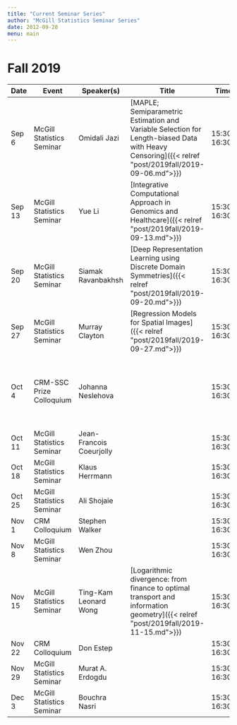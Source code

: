 ```yaml
---
title: "Current Seminar Series"
author: "McGill Statistics Seminar Series"
date: 2012-09-28
menu: main
---
```


# Fall 2019 
| Date   | Event                     | Speaker(s)         | Title                                                                                                                                              | Time        | Location                                       |
|--------|---------------------------|--------------------|----------------------------------------------------------------------------------------------------------------------------------------------------|-------------|------------------------------------------------|
| Sep 6 | McGill Statistics Seminar  | Omidali Jazi | [MAPLE; Semiparametric Estimation and Variable Selection for Length-biased Data with Heavy Censoring]({{< relref "post/2019fall/2019-09-06.md">}}) | 15:30-16:30 | BURN 1205 |
| Sep 13 | McGill Statistics Seminar  | Yue Li | [Integrative Computational Approach in Genomics and Healthcare]({{< relref "post/2019fall/2019-09-13.md">}}) | 15:30-16:30 | BURN 1205 |
| Sep 20 | McGill Statistics Seminar  | Siamak Ravanbakhsh | [Deep Representation Learning using Discrete Domain Symmetries]({{< relref "post/2019fall/2019-09-20.md">}}) | 15:30-16:30 | BURN 1205 |
| Sep 27 | McGill Statistics Seminar  | Murray Clayton | [Regression Models for Spatial Images]({{< relref "post/2019fall/2019-09-27.md">}}) | 15:30–16:30 | McIntyre Medical Building, Room 521 |
| Oct 4 | CRM-SSC Prize Colloquium  | Johanna Neslehova |  | 15:30-16:30 | CRM, Universite de Montreal, Pavillon Andre-Aisenstadt, salle 6254 |
| Oct 11 | McGill Statistics Seminar  | Jean-Francois Coeurjolly  |  | 15:30-16:30 | BURN 1205 |
| Oct 18 | McGill Statistics Seminar  | Klaus Herrmann |  | 15:30-16:30 | BURN 1205 |
| Oct 25 | McGill Statistics Seminar  | Ali Shojaie |  | 15:30-16:30 | BURN 1205 |
| Nov 1 | CRM Colloquium  | Stephen Walker |  | 15:30-16:30 | BURN 1104 |
| Nov 8 | McGill Statistics Seminar  | Wen Zhou |  | 15:30-16:30 | BURN 1205 |
| Nov 15 | McGill Statistics Seminar  | Ting-Kam Leonard Wong | [Logarithmic divergence: from finance to optimal transport and information geometry]({{< relref "post/2019fall/2019-11-15.md">}}) | 15:30-16:30 | BURN 1205 |
| Nov 22 | CRM Colloquium  | Don Estep |  | 15:30-16:30 | BURN 1205 |
| Nov 29 | McGill Statistics Seminar  | Murat A. Erdogdu |  | 15:30-16:30 | BURN 1205 |
| Dec 3 | McGill Statistics Seminar  | Bouchra Nasri |  | 15:30-16:30 | BURN 1205 |
